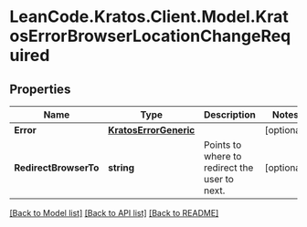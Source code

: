# LeanCode.Kratos.Client.Model.KratosErrorBrowserLocationChangeRequired

## Properties

Name | Type | Description | Notes
------------ | ------------- | ------------- | -------------
**Error** | [**KratosErrorGeneric**](KratosErrorGeneric.md) |  | [optional] 
**RedirectBrowserTo** | **string** | Points to where to redirect the user to next. | [optional] 

[[Back to Model list]](../../README.md#documentation-for-models) [[Back to API list]](../../README.md#documentation-for-api-endpoints) [[Back to README]](../../README.md)

